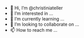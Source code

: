 - 👋 Hi, I’m @christiniateller
- 👀 I’m interested in ...
- 🌱 I’m currently learning ...
- 💞️ I’m looking to collaborate on ...
- 📫 How to reach me ...

<!---
christiniateller/christiniateller is a ✨ special ✨ repository because its `README.md` (this file) appears on your GitHub profile.
You can click the Preview link to take a look at your changes.
--->
